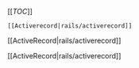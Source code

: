 [[_TOC_]]



    [[Activerecord|rails/activerecord]] 


[[ActiveRecord|rails/activerecord]] 


[[ActiveRecord|rails/activerecord]] 

